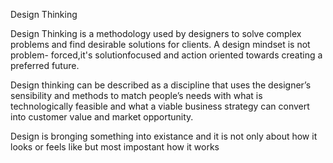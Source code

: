 ﻿Design Thinking 

Design Thinking is a methodology used by designers to solve complex problems
and find desirable solutions for clients. A design mindset is not problem-
forced,it's solutionfocused and action oriented towards creating a preferred future.

Design thinking can be described as a discipline that uses the designer’s 
sensibility and methods to match people’s needs with what is technologically 
feasible and what a viable business strategy can convert into customer value 
and market opportunity.

Design is bronging something into existance and it is not only about how it 
looks or feels like but most impostant how it works
